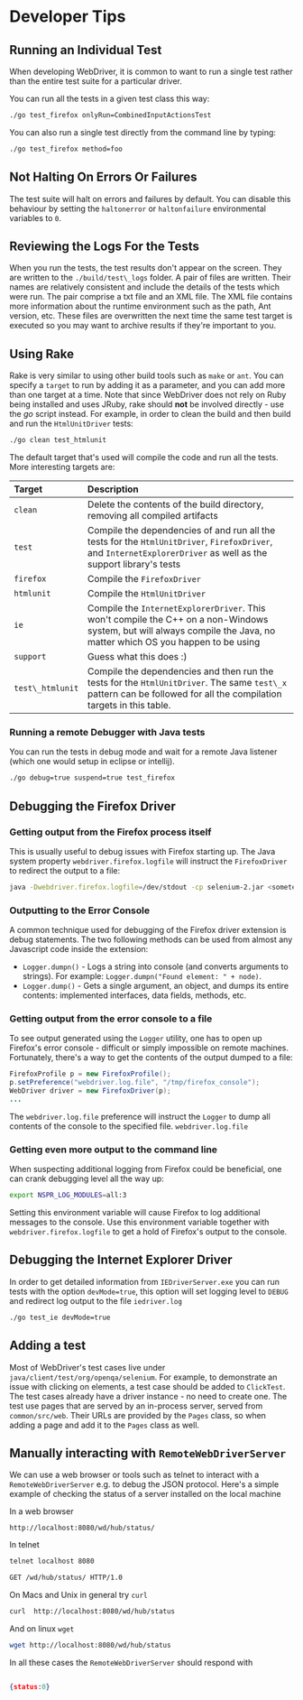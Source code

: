 # Developer Tips

## Running an Individual Test

When developing WebDriver, it is common to want to run a single test rather than the entire test suite for a particular driver.

You can run all the tests in a given test class this way:

```sh
./go test_firefox onlyRun=CombinedInputActionsTest
```

You can also run a single test directly from the command line by typing:

```sh
./go test_firefox method=foo
```

## Not Halting On Errors Or Failures

The test suite will halt on errors and failures by default.  You can disable this behaviour by setting the `haltonerror` or `haltonfailure` environmental variables to `0`.

## Reviewing the Logs For the Tests

When you run the tests, the test results don't appear on the screen. They are written to the `./build/test\_logs` folder. A pair of files are written. Their names are relatively consistent and include the details of the tests which were run. The pair comprise a txt file and an XML file. The XML file contains more information about the runtime environment such as the path, Ant version, etc. These files are overwritten the next time the same test target is executed so you may want to archive results if they're important to you.

## Using Rake

Rake is very similar to using other build tools such as `make` or `ant`. You can specify a `target` to run by adding it as a parameter, and you can add more than one target at a time. Note that since WebDriver does not rely on Ruby being installed and uses JRuby, rake should **not** be involved directly - use the _go_ script instead. For example, in order to clean the build and then build and run the `HtmlUnitDriver` tests:

```sh
./go clean test_htmlunit
```

The default target that's used will compile the code and run all the tests. More interesting targets are:

| **Target** | **Description** |
|:-----------|:----------------|
| `clean`      | Delete the contents of the build directory, removing all compiled artifacts |
| `test`       | Compile the dependencies of and run all the tests for the `HtmlUnitDriver`, `FirefoxDriver`, and `InternetExplorerDriver` as well as the support library's tests |
| `firefox`    | Compile the `FirefoxDriver` |
| `htmlunit`   | Compile the `HtmlUnitDriver` |
| `ie`         | Compile the `InternetExplorerDriver`. This won't compile the C++ on a non-Windows system, but will always compile the Java, no matter which OS you happen to be using |
| `support`    | Guess what this does :) |
| `test\_htmlunit` | Compile the dependencies and then run the tests for the `HtmlUnitDriver`. The same `test\_x` pattern can be followed for all the compilation targets in this table. |

### Running a remote Debugger with Java tests
You can run the tests in debug mode and wait for a remote Java listener (which one would setup in eclipse or intellij).

```sh
./go debug=true suspend=true test_firefox
```

## Debugging the Firefox Driver
### Getting output from the Firefox process itself
This is usually useful to debug issues with Firefox starting up. The Java system property `webdriver.firefox.logfile` will instruct the `FirefoxDriver` to redirect the output to a file:

```sh
java -Dwebdriver.firefox.logfile=/dev/stdout -cp selenium-2.jar <sometest>
```

### Outputting to the Error Console

A common technique used for debugging of the Firefox driver extension is debug statements. The two following methods can be used from almost any Javascript code inside the extension:
  * `Logger.dumpn()` - Logs a string into console (and converts arguments to strings). For example: `Logger.dumpn("Found element: " + node)`.
  * `Logger.dump()` - Gets a single argument, an object, and dumps its entire contents: implemented interfaces, data fields, methods, etc.

### Getting output from the error console to a file

To see output generated using the `Logger` utility, one has to open up Firefox's error console - difficult or simply impossible on remote machines. Fortunately, there's a way to get the contents of the output dumped to a file:

```java
FirefoxProfile p = new FirefoxProfile();
p.setPreference("webdriver.log.file", "/tmp/firefox_console");
WebDriver driver = new FirefoxDriver(p);
...
```

The `webdriver.log.file` preference will instruct the `Logger` to dump all contents of the console to the specified file.
`webdriver.log.file`

### Getting even more output to the command line
When suspecting additional logging from Firefox could be beneficial, one can crank debugging level all the way up:

```sh
export NSPR_LOG_MODULES=all:3
```

Setting this environment variable will cause Firefox to log additional messages to the console. Use this environment variable together with `webdriver.firefox.logfile` to get a hold of Firefox's output to the console.

## Debugging the Internet Explorer Driver
In order to get detailed information from `IEDriverServer.exe` you can run tests with the option `devMode=true`, this option will set logging level to `DEBUG` and redirect log output to the file `iedriver.log`

```sh
./go test_ie devMode=true
```

## Adding a test
Most of WebDriver's test cases live under `java/client/test/org/openqa/selenium`. For example, to demonstrate an issue with clicking on elements, a test case should be added to  `ClickTest`. The test cases already have a driver instance - no need to create one.
The test use pages that are served by an in-process server, served from `common/src/web`. Their URLs are provided by the `Pages` class, so when adding a page and add it to the `Pages` class as well.

## Manually interacting with `RemoteWebDriverServer`
We can use a web browser or tools such as telnet to interact with a `RemoteWebDriverServer` e.g. to debug the JSON protocol. Here's a simple example of checking the status of a server installed on the local machine

In a web browser

```
http://localhost:8080/wd/hub/status/

```

In telnet

```sh
telnet localhost 8080

GET /wd/hub/status/ HTTP/1.0

```

On Macs and Unix in general try `curl`

```sh
curl  http://localhost:8080/wd/hub/status
```

And on linux `wget`

```sh
wget http://localhost:8080/wd/hub/status
```

In all these cases the `RemoteWebDriverServer` should respond with

```json

{status:0} 

```